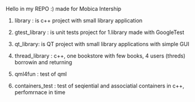 


Hello in my REPO :)
	made for Mobica Intership

1. library : is c++ project with small library application

2. gtest_library : is unit tests project for 1.library made with GoogleTest

3. qt_library: is QT project with small library applications with simple GUI

4. thread_library : c++, one bookstore with few books, 4 users (threds) borrowin and returning

5. qml4fun : test of qml 

6. containers_test : test of seqiential and associatial containers in c++, perfomrnace in time
